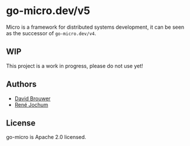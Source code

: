 # go-micro.dev/v5

Micro is a framework for distributed systems development, it can be seen as the successor of `go-micro.dev/v4`.

## WIP

This project is a work in progress, please do not use yet!

## Authors

- [David Brouwer](https://github.com/Davincible/)
- [René Jochum](https://github.com/jochumdev)

## License

go-micro is Apache 2.0 licensed.
